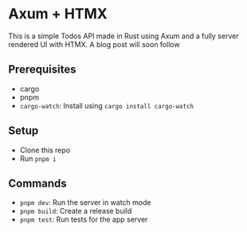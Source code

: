 # Axum + HTMX

This is a simple Todos API made in Rust using Axum and a fully server rendered UI with HTMX. A blog post will soon follow

## Prerequisites

- cargo
- pnpm
- `cargo-watch`: Install using `cargo install cargo-watch`

## Setup

- Clone this repo
- Run `pnpm i`

## Commands

- `pnpm dev`: Run the server in watch mode
- `pnpm build`: Create a release build
- `pnpm test`: Run tests for the app server
